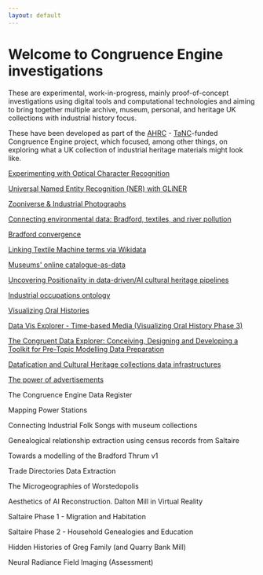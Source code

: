 ```yaml
---
layout: default
---
```




# Welcome to Congruence Engine investigations


These are experimental, work-in-progress, mainly proof-of-concept investigations using digital tools and computational technologies and aiming to bring together multiple archive, museum, personal, and heritage UK collections with industrial history focus. 


These have been developed as part of the [AHRC](https://www.ukri.org/councils/ahrc/) -  [TaNC](https://www.nationalcollection.org.uk)-funded Congruence Engine project, which focused, among other things, on exploring what a UK collection of industrial heritage materials might look like.





[Experimenting with Optical Character Recognition](https://congruence-engine.github.io/experimenting-with-optical-character-recognition/)



[Universal Named Entity Recognition (NER) with GLiNER](https://congruence-engine.github.io/universal-ner-with-gliner/)



[Zooniverse & Industrial Photographs](https://congruence-engine.github.io/zooniverse-industrial-photographs/)



[Connecting environmental data: Bradford, textiles, and river pollution](https://congruence-engine.github.io/connecting-environmental-data/)



[Bradford convergence](https://congruence-engine.github.io/bradford-convergence/)



[Linking Textile Machine terms via Wikidata](https://congruence-engine.github.io/experimenting-wikidata/)




[Museums' online catalogue-as-data](https://congruence-engine.github.io/catalogues-as-data/)


[Uncovering Positionality in data-driven/AI cultural heritage pipelines](https://congruence-engine.github.io/uncovering-positionality/)



[Industrial occupations ontology](https://congruence-engine.github.io/industrial-occupations-ontology/)


[Visualizing Oral Histories](https://congruence-engine.github.io/visualizing-oral-history/)


[Data Vis Explorer - Time-based Media (Visualizing Oral History Phase 3)](https://congruence-engine.github.io/data-vis-explorer/)

[The Congruent Data Explorer: Conceiving, Designing and Developing a Toolkit for Pre-Topic Modelling Data Preparation](https://congruence-engine.github.io/Congruent-Data-Explorer/)



[Datafication and Cultural Heritage collections data infrastructures](https://congruence-engine.github.io/datafication-cultural-heritage-institutions/)




[The power of advertisements](https://congruence-engine.github.io/The-power-of-advertisements/)

The Congruence Engine Data Register 


Mapping Power Stations



Connecting Industrial Folk Songs with museum collections


Genealogical relationship extraction using census records from Saltaire


Towards a modelling of the Bradford Thrum v1

Trade Directories Data Extraction

The Microgeographies of Worstedopolis

Aesthetics of AI Reconstruction. Dalton Mill in Virtual Reality


Saltaire Phase 1 - Migration and Habitation

Saltaire Phase 2 - Household Genealogies and Education


Hidden Histories of Greg Family (and Quarry Bank Mill)

Neural Radiance Field Imaging (Assessment)


